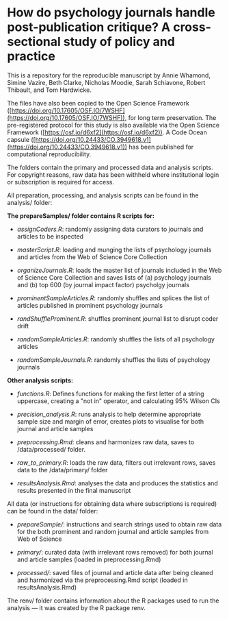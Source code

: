 # How do psychology journals handle post-publication critique? A cross-sectional study of policy and practice

This is a repository for the reproducible manuscript by Annie Whamond, Simine Vazire, Beth Clarke, Nicholas Moodie, Sarah Schiavone, Robert Thibault, and Tom Hardwicke.

The files have also been copied to the Open Science Framework ([https://doi.org/10.17605/OSF.IO/7WSHF](https://doi.org/10.17605/OSF.IO/7WSHF)), for long term preservation. The pre-registered protocol for this study is also available via the Open Science Framework ([https://osf.io/d6xf2](https://osf.io/d6xf2)). A Code Ocean capsule ([https://doi.org/10.24433/CO.3949618.v1](https://doi.org/10.24433/CO.3949618.v1)) has been published for computational reproducibility.

The folders contain the primary and processed data and analysis scripts. For copyright reasons, raw data has been withheld where institutional login or subscription is required for access. 

All preparation, processing, and analysis scripts can be found in the analysis/ folder:

**The prepareSamples/ folder contains R scripts for:**

  - *assignCoders.R*: randomly assigning data curators to journals and articles to be inspected
  
  - *masterScript.R*: loading and munging the lists of psychology journals and articles from the Web of Science Core Collection
  
  - *organizeJournals.R*: loads the master list of journals included in the Web of Science Core Collection and saves lists of (a) psychology journals and (b) top 600 (by journal impact factor) psycholgy journals
  
  - *prominentSampleArticles.R*: randomly shuffles and splices the list of articles published in prominent psychology journals
  
  - *randShuffleProminent.R*: shuffles prominent journal list to disrupt coder drift
  
  - *randomSampleArticles.R*: randomly shuffles the lists of all psychology articles 
  
  - *randomSampleJournals.R*: randomly shuffles the lists of psychology journals
  
**Other analysis scripts:**

  - *functions.R*: Defines functions for making the first letter of a string uppercase, creating a "not in" operator, and calculating 95% Wilson CIs
  
  - *precision_analysis.R*: runs analysis to help determine appropriate sample size and margin of error, creates plots to visualise for both journal and article samples
  
  - *preprocessing.Rmd*: cleans and harmonizes raw data, saves to /data/processed/ folder.
  
  - *raw_to_primary.R*: loads the raw data, filters out irrelevant rows, saves data to the /data/primary/ folder
  
  - *resultsAnalysis.Rmd*: analyses the data and produces the statistics and results presented in the final manuscript
 
All data (or instructions for obtaining data where subscriptions is required) can be found in the data/ folder:

- *prepareSample/*: instructions and search strings used to obtain raw data for the both prominent and random journal and article samples from Web of Science

- *primary/*: curated data (with irrelevant rows removed) for both journal and article samples (loaded in preprocessing.Rmd)

- *processed/*: saved files of journal and article data after being cleaned and harmonized via the preprocessing.Rmd script (loaded in resultsAnalysis.Rmd)

The renv/ folder contains information about the R packages used to run the analysis — it was created by the R package renv.
